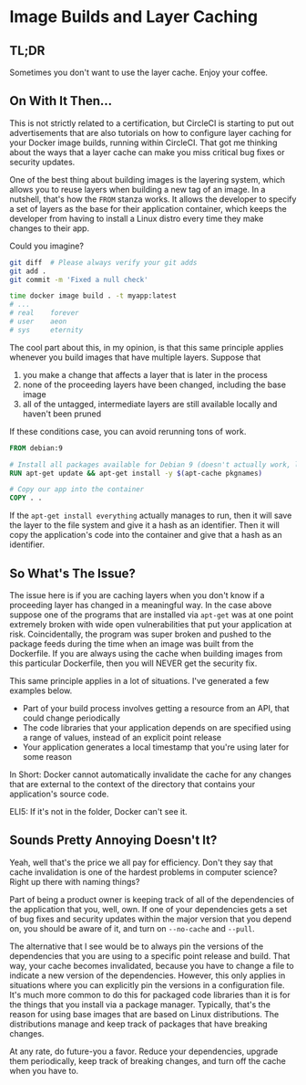 # Image Builds and Layer Caching

## TL;DR

Sometimes you don't want to use the layer cache. Enjoy your coffee.

## On With It Then...

This is not strictly related to a certification, but CircleCI is starting to put
out advertisements that are also tutorials on how to configure layer caching for
your Docker image builds, running within CircleCI. That got me thinking about
the ways that a layer cache can make you miss critical bug fixes or security
updates.

One of the best thing about building images is the layering system, which allows
you to reuse layers when building a new tag of an image. In a nutshell, that's
how the `FROM` stanza works. It allows the developer to specify a set of layers
as the base for their application container, which keeps the developer from
having to install a Linux distro every time they make changes to their app.

Could you imagine?

```bash
git diff  # Please always verify your git adds
git add .
git commit -m 'Fixed a null check'

time docker image build . -t myapp:latest
# ...
# real    forever
# user    aeon
# sys     eternity
```

The cool part about this, in my opinion, is that this same principle applies
whenever you build images that have multiple layers. Suppose that

1. you make a change that affects a layer that is later in the process
2. none of the proceeding layers have been changed, including the base image
3. all of the untagged, intermediate layers are still available locally and
   haven't been pruned

If these conditions case, you can avoid rerunning tons of work.

```Dockerfile
FROM debian:9

# Install all packages available for Debian 9 (doesn't actually work, luckily)
RUN apt-get update && apt-get install -y $(apt-cache pkgnames)

# Copy our app into the container
COPY . .
```

If the `apt-get install everything` actually manages to run, then it will save
the layer to the file system and give it a hash as an identifier. Then it will
copy the application's code into the container and give that a hash as an
identifier.

## So What's The Issue?

The issue here is if you are caching layers when you don't know if a proceeding
layer has changed in a meaningful way. In the case above suppose one of the
programs that are installed via `apt-get` was at one point extremely broken with
wide open vulnerabilities that put your application at risk. Coincidentally, the
program was super broken and pushed to the package feeds during the time when an
image was built from the Dockerfile. If you are always using the cache when
building images from this particular Dockerfile, then you will NEVER get the
security fix.

This same principle applies in a lot of situations. I've generated a few
examples below.

- Part of your build process involves getting a resource from an API, that could
  change periodically
- The code libraries that your application depends on are specified using a
  range of values, instead of an explicit point release
- Your application generates a local timestamp that you're using later for some
  reason

In Short: Docker cannot automatically invalidate the cache for any changes that
are external to the context of the directory that contains your application's
source code.

ELI5: If it's not in the folder, Docker can't see it.

## Sounds Pretty Annoying Doesn't It?

Yeah, well that's the price we all pay for efficiency. Don't they say that cache
invalidation is one of the hardest problems in computer science? Right up there
with naming things?

Part of being a product owner is keeping track of all of the dependencies of the
application that you, well, own. If one of your dependencies gets a set of bug
fixes and security updates within the major version that you depend on, you
should be aware of it, and turn on `--no-cache` and `--pull`.

The alternative that I see would be to always pin the versions of the
dependencies that you are using to a specific point release and build. That way,
your cache becomes invalidated, because you have to change a file to indicate a
new version of the dependencies. However, this only applies in situations where
you can explicitly pin the versions in a configuration file. It's much more
common to do this for packaged code libraries than it is for the things that you
install via a package manager. Typically, that's the reason for using base
images that are based on Linux distributions. The distributions manage and keep
track of packages that have breaking changes.

At any rate, do future-you a favor. Reduce your dependencies, upgrade them
periodically, keep track of breaking changes, and turn off the cache when you
have to.
